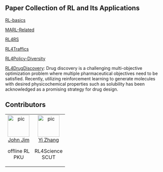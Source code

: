 ## Paper Collection of RL and Its Applications

[RL-basics](./RL-basics.md)

[MARL-Related]()

[RL4RS]()

[RL4Traffics]()

[RL4Policy-Diversity]()

[RL4DrugDiscovery](./RL4DrugDiscovery.md): Drug discovery is a challenging multi-objective optimization problem where multiple pharmaceutical objectives need to be satisfied. Recently, utilizing reinforcement learning to generate molecules with desired physicochemical properties such as solubility has been acknowledged as a promising strategy for drug design. 

## Contributors

<table border="0">
  <tbody>
    <tr align="center" >
      <td>
         <a href="https://github.com/JohnJim0816"><img width="70" height="70" src="https://github.com/JohnJim0816.png?s=40" alt="pic"></a><br>
         <a href="https://github.com/JohnJim0816">John Jim</a>
         <p> offline RL <br> PKU </p>
      </td>
      <td>
         <a href="https://github.com/ai4drug"><img width="70" height="70" src="https://github.com/ai4drug.png?s=40" alt="pic"></a><br>
         <a href="https://github.com/ai4drug">Yi Zhang</a>
         <p> RL4Science <br> SCUT </p>
      </td>
    </tr>
  </tbody>
</table>
